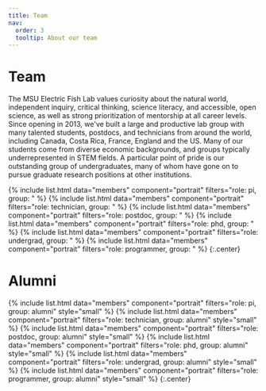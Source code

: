 ```yaml
---
title: Team
nav:
  order: 3
  tooltip: About our team
---
```


# <i class="fas fa-users"></i>Team

The MSU Electric Fish Lab values curiosity about the natural world, independent inquiry, critical thinking, science literacy, and accessible, open science, as well as strong prioritization of mentorship at all career levels. Since opening in 2013, we've built a large and productive lab group with many talented students, postdocs, and technicians from around the world, including Canada, Costa Rica, France, England and the US. Many of our students come from diverse economic backgrounds, and groups typically underrepresented in STEM fields. A particular point of pride is our outstanding group of undergraduates, many of whom have gone on to pursue graduate research positions at other institutions.

{% include list.html data="members" component="portrait" filters="role: pi, group: " %}
{% include list.html data="members" component="portrait" filters="role: technician, group: " %}
{% include list.html data="members" component="portrait" filters="role: postdoc, group: " %}
{% include list.html data="members" component="portrait" filters="role: phd, group: " %}
{% include list.html data="members" component="portrait" filters="role: undergrad, group: " %}
{% include list.html data="members" component="portrait" filters="role: programmer, group: " %}
{:.center}

# <i class="fas fa-users"></i>Alumni

{% include list.html data="members" component="portrait" filters="role: pi, group: alumni" style="small" %}
{% include list.html data="members" component="portrait" filters="role: technician, group: alumni" style="small" %}
{% include list.html data="members" component="portrait" filters="role: postdoc, group: alumni" style="small" %}
{% include list.html data="members" component="portrait" filters="role: phd, group: alumni" style="small" %}
{% include list.html data="members" component="portrait" filters="role: undergrad, group: alumni" style="small" %}
{% include list.html data="members" component="portrait" filters="role: programmer, group: alumni" style="small" %}
{:.center}
